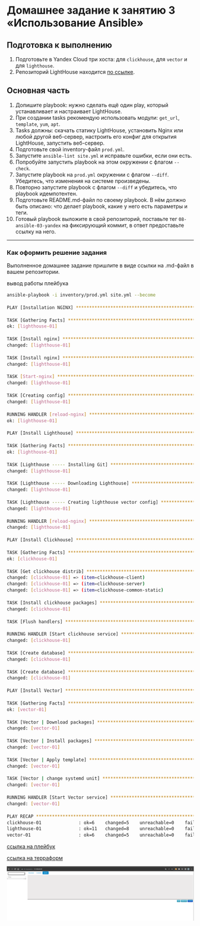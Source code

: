 # Домашнее задание к занятию 3 «Использование Ansible»

## Подготовка к выполнению

1. Подготовьте в Yandex Cloud три хоста: для `clickhouse`, для `vector` и для `lighthouse`.
2. Репозиторий LightHouse находится [по ссылке](https://github.com/VKCOM/lighthouse).

## Основная часть

1. Допишите playbook: нужно сделать ещё один play, который устанавливает и настраивает LightHouse.
2. При создании tasks рекомендую использовать модули: `get_url`, `template`, `yum`, `apt`.
3. Tasks должны: скачать статику LightHouse, установить Nginx или любой другой веб-сервер, настроить его конфиг для открытия LightHouse, запустить веб-сервер.
4. Подготовьте свой inventory-файл `prod.yml`.
5. Запустите `ansible-lint site.yml` и исправьте ошибки, если они есть.
6. Попробуйте запустить playbook на этом окружении с флагом `--check`.
7. Запустите playbook на `prod.yml` окружении с флагом `--diff`. Убедитесь, что изменения на системе произведены.
8. Повторно запустите playbook с флагом `--diff` и убедитесь, что playbook идемпотентен.
9. Подготовьте README.md-файл по своему playbook. В нём должно быть описано: что делает playbook, какие у него есть параметры и теги.
10. Готовый playbook выложите в свой репозиторий, поставьте тег `08-ansible-03-yandex` на фиксирующий коммит, в ответ предоставьте ссылку на него.

---

### Как оформить решение задания

Выполненное домашнее задание пришлите в виде ссылки на .md-файл в вашем репозитории.

вывод работы плейбука

```bash
ansible-playbook -i inventory/prod.yml site.yml --become

PLAY [Installation NGINX] **********************************************************************************************************************************************************

TASK [Gathering Facts] *************************************************************************************************************************************************************
ok: [lighthouse-01]

TASK [Install nginx] ***************************************************************************************************************************************************************
changed: [lighthouse-01]

TASK [Install nginx] ***************************************************************************************************************************************************************
changed: [lighthouse-01]

TASK [Start-nginx] *****************************************************************************************************************************************************************
changed: [lighthouse-01]

TASK [Creating config] *************************************************************************************************************************************************************
changed: [lighthouse-01]

RUNNING HANDLER [reload-nginx] *****************************************************************************************************************************************************
ok: [lighthouse-01]

PLAY [Install Lighthouse] **********************************************************************************************************************************************************

TASK [Gathering Facts] *************************************************************************************************************************************************************
ok: [lighthouse-01]

TASK [Lighthouse ----- Installing Git] *********************************************************************************************************************************************
changed: [lighthouse-01]

TASK [Lighthouse ----- Downloading Lighthouse] *************************************************************************************************************************************
changed: [lighthouse-01]

TASK [Lighthouse ----- Creating lighthouse vector config] **************************************************************************************************************************
changed: [lighthouse-01]

RUNNING HANDLER [reload-nginx] *****************************************************************************************************************************************************
changed: [lighthouse-01]

PLAY [Install Clickhouse] **********************************************************************************************************************************************************

TASK [Gathering Facts] *************************************************************************************************************************************************************
ok: [clickhouse-01]

TASK [Get clickhouse distrib] ******************************************************************************************************************************************************
changed: [clickhouse-01] => (item=clickhouse-client)
changed: [clickhouse-01] => (item=clickhouse-server)
changed: [clickhouse-01] => (item=clickhouse-common-static)

TASK [Install clickhouse packages] *************************************************************************************************************************************************
changed: [clickhouse-01]

TASK [Flush handlers] **************************************************************************************************************************************************************

RUNNING HANDLER [Start clickhouse service] *****************************************************************************************************************************************
changed: [clickhouse-01]

TASK [Create database] *************************************************************************************************************************************************************
changed: [clickhouse-01]

TASK [Create database] *************************************************************************************************************************************************************
changed: [clickhouse-01]

PLAY [Install Vector] **************************************************************************************************************************************************************

TASK [Gathering Facts] *************************************************************************************************************************************************************
ok: [vector-01]

TASK [Vector | Download packages] **************************************************************************************************************************************************
changed: [vector-01]

TASK [Vector | Install packages] ***************************************************************************************************************************************************
changed: [vector-01]

TASK [Vector | Apply template] *****************************************************************************************************************************************************
changed: [vector-01]

TASK [Vector | change systemd unit] ************************************************************************************************************************************************
changed: [vector-01]

RUNNING HANDLER [Start Vector service] *********************************************************************************************************************************************
changed: [vector-01]

PLAY RECAP *************************************************************************************************************************************************************************
clickhouse-01              : ok=6    changed=5    unreachable=0    failed=0    skipped=0    rescued=0    ignored=0   
lighthouse-01              : ok=11   changed=8    unreachable=0    failed=0    skipped=0    rescued=0    ignored=0   
vector-01                  : ok=6    changed=5    unreachable=0    failed=0    skipped=0    rescued=0    ignored=0
```

[ссылка на плейбук](https://github.com/ivanmalyshev/mnt-homeworks/blob/ans-hw03-master/08-ansible-03-yandex/playbook/site.yml)

[ссылка на терраформ](https://github.com/ivanmalyshev/mnt-homeworks/blob/ans-hw03-master/08-ansible-03-yandex/terraform/main.tf)

![скрин lihgthouse](https://github.com/ivanmalyshev/mnt-homeworks/blob/ans-hw03-master/08-ansible-03-yandex/screen.png)


